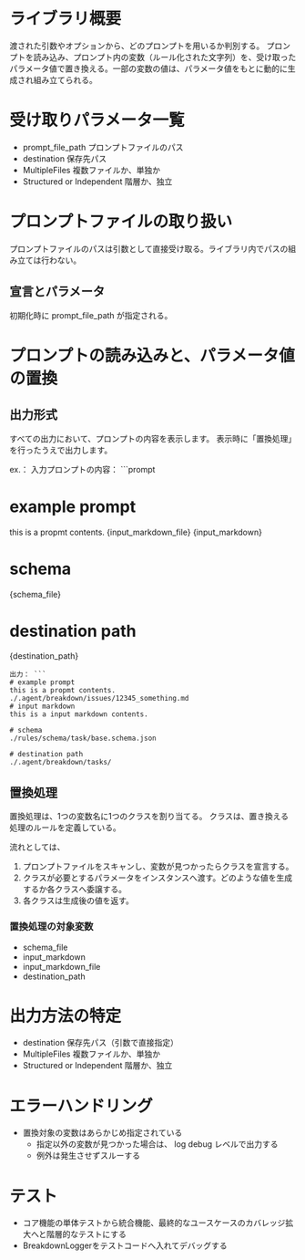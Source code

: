 # ライブラリ概要

渡された引数やオプションから、どのプロンプトを用いるか判別する。
プロンプトを読み込み、プロンプト内の変数（ルール化された文字列）を、受け取ったパラメータ値で置き換える。一部の変数の値は、パラメータ値をもとに動的に生成され組み立てられる。

# 受け取りパラメータ一覧

- prompt_file_path プロンプトファイルのパス
- destination 保存先パス
- MultipleFiles 複数ファイルか、単独か
- Structured or Independent 階層か、独立

# プロンプトファイルの取り扱い

プロンプトファイルのパスは引数として直接受け取る。ライブラリ内でパスの組み立ては行わない。

## 宣言とパラメータ

初期化時に prompt_file_path が指定される。

# プロンプトの読み込みと、パラメータ値の置換

## 出力形式

すべての出力において、プロンプトの内容を表示します。 表示時に「置換処理」を行ったうえで出力します。

ex.： 入力プロンプトの内容： ```prompt

# example prompt

this is a propmt contents. {input_markdown_file} {input_markdown}

# schema

{schema_file}

# destination path

{destination_path}

````
出力： ```
# example prompt 
this is a propmt contents.
./.agent/breakdown/issues/12345_something.md
# input markdown
this is a input markdown contents.

# schema
./rules/schema/task/base.schema.json

# destination path
./.agent/breakdown/tasks/
````

## 置換処理

置換処理は、1つの変数名に1つのクラスを割り当てる。 クラスは、置き換える処理のルールを定義している。

流れとしては、

1. プロンプトファイルをスキャンし、変数が見つかったらクラスを宣言する。
2. クラスが必要とするパラメータをインスタンスへ渡す。どのような値を生成するか各クラスへ委譲する。
3. 各クラスは生成後の値を返す。

### 置換処理の対象変数

- schema_file
- input_markdown
- input_markdown_file
- destination_path

# 出力方法の特定

- destination 保存先パス（引数で直接指定）
- MultipleFiles 複数ファイルか、単独か
- Structured or Independent 階層か、独立

# エラーハンドリング

- 置換対象の変数はあらかじめ指定されている
  - 指定以外の変数が見つかった場合は、 log debug レベルで出力する
  - 例外は発生させずスルーする

# テスト

- コア機能の単体テストから統合機能、最終的なユースケースのカバレッジ拡大へと階層的なテストにする
- BreakdownLoggerをテストコードへ入れてデバッグする

